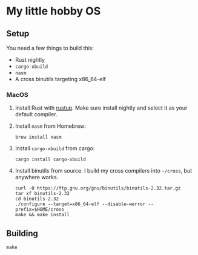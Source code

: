 # My little hobby OS

## Setup

You need a few things to build this:

* Rust nightly
* `cargo-xbuild`
* `nasm`
* A cross binutils targeting x86_64-elf

### MacOS

1. Install Rust with [rustup](https://rustup.rs/). Make sure install nightly and select it as your default compiler.

1. Install `nasm` from Homebrew:

    ```
    brew install nasm
    ```

1. Install `cargo-xbuild` from cargo:

    ```
    cargo install cargo-xbuild
    ```

1. Install binutils from source. I build my cross compilers into `~/cross`, but anywhere works.

    ```
    curl -O https://ftp.gnu.org/gnu/binutils/binutils-2.32.tar.gz
    tar xf binutils-2.32
    cd binutils-2.32
    ./configure --target=x86_64-elf --disable-werror --prefix=$HOME/cross
    make && make install
    ```

## Building

```
make
```

